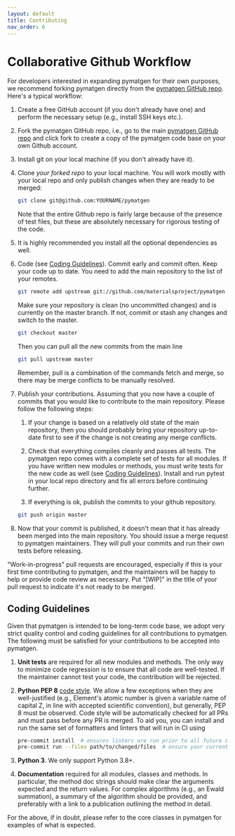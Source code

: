 ```yaml
---
layout: default
title: Contributing
nav_order: 6
---
```


# Collaborative Github Workflow

For developers interested in expanding pymatgen for their own purposes, we recommend forking pymatgen directly from the [pymatgen GitHub repo](https://github.com/materialsproject/pymatgen). Here's a typical workflow:

1. Create a free GitHub account (if you don't already have one) and perform the necessary setup (e.g., install SSH keys etc.).

1. Fork the pymatgen GitHub repo, i.e., go to the main [pymatgen GitHub repo](https://github.com/materialsproject/pymatgen) and click fork to create a copy of the pymatgen code base on your own Github account.

1. Install git on your local machine (if you don't already have it).

1. Clone *your forked repo* to your local machine. You will work mostly with your local repo and only publish changes when they are ready to be merged:

    ```sh
    git clone git@github.com:YOURNAME/pymatgen
    ```

    Note that the entire Github repo is fairly large because of the presence of test files, but these are absolutely necessary for rigorous testing of the code.

1. It is highly recommended you install all the optional dependencies as well.

1. Code (see [Coding Guidelines](#coding-guidelines)). Commit early and commit often. Keep your code up to date. You need to add the main repository to the list of your remotes.

    ```sh
    git remote add upstream git://github.com/materialsproject/pymatgen
    ```

    Make sure your repository is clean (no uncommitted changes) and is currently on the master branch. If not, commit or stash any changes and switch to the master.

    ```sh
    git checkout master
    ```

    Then you can pull all the new commits from the main line

    ```sh
    git pull upstream master
    ```

    Remember, pull is a combination of the commands fetch and merge, so there may be merge conflicts to be manually resolved.

1. Publish your contributions. Assuming that you now have a couple of commits that you would like to contribute to the main repository. Please follow the following steps:

    1. If your change is based on a relatively old state of the main repository, then you should probably bring your repository up-to-date first to see if the change is not creating any merge conflicts.

    1. Check that everything compiles cleanly and passes all tests. The pymatgen repo comes with a complete set of tests for all modules. If you have written new modules or methods, you must write tests for the new code as well (see [Coding Guidelines](#coding-guidelines)). Install and run pytest in your local repo directory and fix all errors before continuing further.

    1. If everything is ok, publish the commits to your github repository.

    ```sh
    git push origin master
    ```

1. Now that your commit is published, it doesn't mean that it has already been merged into the main repository. You should issue a merge request to pymatgen maintainers. They will pull your commits and run their own tests before releasing.

"Work-in-progress" pull requests are encouraged, especially if this is your first time contributing to pymatgen, and the maintainers will be happy to help or provide code review as necessary. Put "\[WIP\]" in the title of your pull request to indicate it's not ready to be merged.

## Coding Guidelines

Given that pymatgen is intended to be long-term code base, we adopt very strict quality control and coding guidelines for all contributions to pymatgen. The following must be satisfied for your contributions to be accepted into pymatgen.

1. **Unit tests** are required for all new modules and methods. The only way to minimize code regression is to ensure that all code are well-tested. If the maintainer cannot test your code, the contribution will be rejected.
1. **Python PEP 8** [code style](https://www.python.org/dev/peps/pep-0008). We allow a few exceptions when they are well-justified (e.g., Element's atomic number is given a variable name of capital Z, in line with accepted scientific convention), but generally, PEP 8 must be observed. Code style will be automatically checked for all PRs and must pass before any PR is merged. To aid you, you can install and run the same set of formatters and linters that will run in CI using

   ```sh
   pre-commit install  # ensures linters are run prior to all future commits
   pre-commit run --files path/to/changed/files  # ensure your current uncommitted changes don't offend linters
   ```

1. **Python 3**. We only support Python 3.8+.
1. **Documentation** required for all modules, classes and methods. In particular, the method doc strings should make clear the arguments expected and the return values. For complex algorithms (e.g., an Ewald summation), a summary of the algorithm should be provided, and preferably with a link to a publication outlining the method in detail.

For the above, if in doubt, please refer to the core classes in pymatgen for examples of what is expected.
